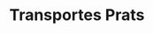 ---
title: 'Transportes Prats'
image: '/images/client/prats.png'
clienturl: 'http://www.transportesprats.com/'
---